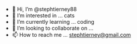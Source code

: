 - 👋 Hi, I’m @stephtierney88
- 👀 I’m interested in ... cats
- 🌱 I’m currently learning ... coding  
- 💞️ I’m looking to collaborate on ... 
- 📫 How to reach me ... stephtierney@gmail.com

<!---
stephtierney88/stephtierney88 is a ✨ special ✨ repository because its `README.md` (this file) appears on your GitHub profile.
You can click the Preview link to take a look at your changes.
--->
